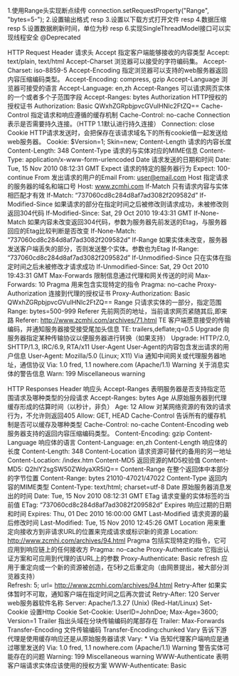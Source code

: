 1.使用Range头实现断点续传    connection.setRequestProperty("Range", "bytes=5-");
2.设置输出格式               resp
3.设置以下载方式打开文件      resp
4.数据压缩                   resp
5.设置数据刷新时间，单位为秒   resp
6.实现SingleThreadModel接口可以实现线程安全 @Deprecated

HTTP Request Header 请求头
    Accept	指定客户端能够接收的内容类型	Accept: text/plain, text/html
    Accept-Charset	浏览器可以接受的字符编码集。	Accept-Charset: iso-8859-5
    Accept-Encoding	指定浏览器可以支持的web服务器返回内容压缩编码类型。	Accept-Encoding: compress, gzip
    Accept-Language	浏览器可接受的语言	Accept-Language: en,zh
    Accept-Ranges	可以请求网页实体的一个或者多个子范围字段	Accept-Ranges: bytes
    Authorization	HTTP授权的授权证书	Authorization: Basic QWxhZGRpbjpvcGVuIHNlc2FtZQ==
    Cache-Control	指定请求和响应遵循的缓存机制	Cache-Control: no-cache
    Connection	表示是否需要持久连接。（HTTP 1.1默认进行持久连接）	Connection: close
    Cookie	HTTP请求发送时，会把保存在该请求域名下的所有cookie值一起发送给web服务器。	Cookie: $Version=1; Skin=new;
    Content-Length	请求的内容长度	Content-Length: 348
    Content-Type	请求的与实体对应的MIME信息	Content-Type: application/x-www-form-urlencoded
    Date	请求发送的日期和时间	Date: Tue, 15 Nov 2010 08:12:31 GMT
    Expect	请求的特定的服务器行为	Expect: 100-continue
    From	发出请求的用户的Email	From: user@email.com
    Host	指定请求的服务器的域名和端口号	Host: www.zcmhi.com
    If-Match	只有请求内容与实体相匹配才有效	If-Match: “737060cd8c284d8af7ad3082f209582d”
    If-Modified-Since	如果请求的部分在指定时间之后被修改则请求成功，未被修改则返回304代码	If-Modified-Since: Sat, 29 Oct 2010 19:43:31 GMT
    If-None-Match	如果内容未改变返回304代码，参数为服务器先前发送的Etag，与服务器回应的Etag比较判断是否改变	If-None-Match:    “737060cd8c284d8af7ad3082f209582d”
    If-Range	如果实体未改变，服务器发送客户端丢失的部分，否则发送整个实体。参数也为Etag	If-Range: “737060cd8c284d8af7ad3082f209582d”
    If-Unmodified-Since	只在实体在指定时间之后未被修改才请求成功	If-Unmodified-Since: Sat, 29 Oct 2010 19:43:31 GMT
    Max-Forwards	限制信息通过代理和网关传送的时间	Max-Forwards: 10
    Pragma	用来包含实现特定的指令	Pragma: no-cache
    Proxy-Authorization	连接到代理的授权证书	Proxy-Authorization: Basic QWxhZGRpbjpvcGVuIHNlc2FtZQ==
    Range	只请求实体的一部分，指定范围	Range: bytes=500-999
    Referer	先前网页的地址，当前请求网页紧随其后,即来路	Referer: http://www.zcmhi.com/archives/71.html
    TE	客户端愿意接受的传输编码，并通知服务器接受接受尾加头信息	TE: trailers,deflate;q=0.5
    Upgrade	向服务器指定某种传输协议以便服务器进行转换（如果支持）	Upgrade: HTTP/2.0, SHTTP/1.3, IRC/6.9, RTA/x11
    User-Agent	User-Agent的内容包含发出请求的用户信息	User-Agent: Mozilla/5.0 (Linux; X11)
    Via	通知中间网关或代理服务器地址，通信协议	Via: 1.0 fred, 1.1 nowhere.com (Apache/1.1)
    Warning	关于消息实体的警告信息	Warn: 199 Miscellaneous warning
    
HTTP Responses Header 响应头
    Accept-Ranges	表明服务器是否支持指定范围请求及哪种类型的分段请求	Accept-Ranges: bytes
    Age	从原始服务器到代理缓存形成的估算时间（以秒计，非负）	Age: 12
    Allow	对某网络资源的有效的请求行为，不允许则返回405	Allow: GET, HEAD
    Cache-Control	告诉所有的缓存机制是否可以缓存及哪种类型	Cache-Control: no-cache
    Content-Encoding	web服务器支持的返回内容压缩编码类型。	Content-Encoding: gzip
    Content-Language	响应体的语言	Content-Language: en,zh
    Content-Length	响应体的长度	Content-Length: 348
    Content-Location	请求资源可替代的备用的另一地址	Content-Location: /index.htm
    Content-MD5	返回资源的MD5校验值	Content-MD5: Q2hlY2sgSW50ZWdyaXR5IQ==
    Content-Range	在整个返回体中本部分的字节位置	Content-Range: bytes 21010-47021/47022
    Content-Type	返回内容的MIME类型	Content-Type: text/html; charset=utf-8
    Date	原始服务器消息发出的时间	Date: Tue, 15 Nov 2010 08:12:31 GMT
    ETag	请求变量的实体标签的当前值	ETag: “737060cd8c284d8af7ad3082f209582d”
    Expires	响应过期的日期和时间	Expires: Thu, 01 Dec 2010 16:00:00 GMT
    Last-Modified	请求资源的最后修改时间	Last-Modified: Tue, 15 Nov 2010 12:45:26 GMT
    Location	用来重定向接收方到非请求URL的位置来完成请求或标识新的资源	Location: http://www.zcmhi.com/archives/94.html
    Pragma	包括实现特定的指令，它可应用到响应链上的任何接收方	Pragma: no-cache
    Proxy-Authenticate	它指出认证方案和可应用到代理的该URL上的参数	Proxy-Authenticate: Basic
    refresh	应用于重定向或一个新的资源被创造，在5秒之后重定向（由网景提出，被大部分浏览器支持）	
    Refresh: 5; url=
    http://www.zcmhi.com/archives/94.html
    Retry-After	如果实体暂时不可取，通知客户端在指定时间之后再次尝试	Retry-After: 120
    Server	web服务器软件名称	Server: Apache/1.3.27 (Unix) (Red-Hat/Linux)
    Set-Cookie	设置Http Cookie	Set-Cookie: UserID=JohnDoe; Max-Age=3600; Version=1
    Trailer	指出头域在分块传输编码的尾部存在	Trailer: Max-Forwards
    Transfer-Encoding	文件传输编码	Transfer-Encoding:chunked
    Vary	告诉下游代理是使用缓存响应还是从原始服务器请求	Vary: *
    Via	告知代理客户端响应是通过哪里发送的	Via: 1.0 fred, 1.1 nowhere.com (Apache/1.1)
    Warning	警告实体可能存在的问题	Warning: 199 Miscellaneous warning
    WWW-Authenticate	表明客户端请求实体应该使用的授权方案	WWW-Authenticate: Basic
    
